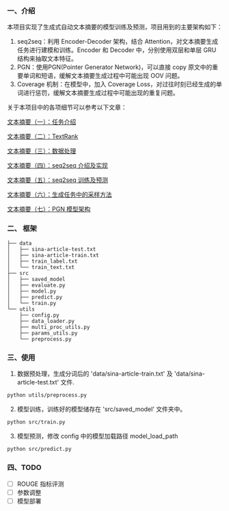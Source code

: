 ### 一、介绍
本项目实现了生成式自动文本摘要的模型训练及预测，项目用到的主要架构如下：
1. seq2seq：利用 Encoder-Decoder 架构，结合 Attention，对文本摘要生成任务进行建模和训练。Encoder 和 Decoder 中，分别使用双层和单层 GRU 结构来抽取文本特征。
2. PGN：使用PGN(Pointer Generator Network)，可以直接 copy 原文中的重要单词和短语，缓解文本摘要生成过程中可能出现 OOV 问题。
3. Coverage 机制：在模型中，加入 Coverage Loss，对过往时刻已经生成的单词进行惩罚，缓解文本摘要生成过程中可能出现的重复问题。

关于本项目中的各项细节可以参考以下文章：

[文本摘要（一）：任务介绍](https://zhuanlan.zhihu.com/p/451808468)

[文本摘要（二）：TextRank](https://zhuanlan.zhihu.com/p/452359234)

[文本摘要（三）：数据处理](https://zhuanlan.zhihu.com/p/452359234)

[文本摘要（四）：seq2seq 介绍及实现](https://zhuanlan.zhihu.com/p/452475603)

[文本摘要（五）：seq2seq 训练及预测](https://zhuanlan.zhihu.com/p/452703432)

[文本摘要（六）：生成任务中的采样方法](https://zhuanlan.zhihu.com/p/453286395)

[文本摘要（七）：PGN 模型架构](https://zhuanlan.zhihu.com/p/453600830)

### 二、 框架
```
├── data
│   ├── sina-article-test.txt
│   ├── sina-article-train.txt
│   ├── train_label.txt
│   └── train_text.txt
├── src
│   ├── saved_model
│   ├── evaluate.py
│   ├── model.py
│   ├── predict.py
│   └── train.py
└── utils
    ├── config.py
    ├── data_loader.py
    ├── multi_proc_utils.py
    ├── params_utils.py
    └── preprocess.py 
```

### 三、使用
1. 数据预处理，生成分词后的 'data/sina-article-train.txt' 及 'data/sina-article-test.txt' 文件.
```bash
python utils/preprocess.py
```
2. 模型训练，训练好的模型储存在 'src/saved_model' 文件夹中。
```bash
python src/train.py
```
3. 模型预测，修改 config 中的模型加载路径 model_load_path
```bash
python src/predict.py
```

### 四、TODO
- [ ] ROUGE 指标评测
- [ ] 参数调整
- [ ] 模型部署